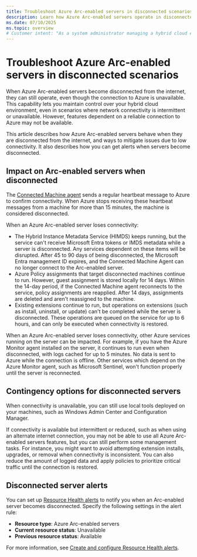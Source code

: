 ```yaml
---
title: Troubleshoot Azure Arc-enabled servers in disconnected scenarios
description: Learn how Azure Arc-enabled servers operate in disconnected scenarios and how to be notified when servers become disconnected.
ms.date: 07/10/2025
ms.topic: overview
# Customer intent: "As a system administrator managing a hybrid cloud environment, I want to understand how Azure Arc-enabled servers works when they are disconnected from the internet, so that I can resolve problems and manage my environment more effectively."
---
```


# Troubleshoot Azure Arc-enabled servers in disconnected scenarios

When Azure Arc-enabled servers become disconnected from the internet, they can still operate, even though the connection to Azure is unavailable. This capability lets you maintain control over your hybrid cloud environment, even in scenarios where network connectivity is intermittent or unavailable. However, features dependent on a reliable connection to Azure may not be available.

This article describes how Azure Arc-enabled servers behave when they are disconnected from the internet, and ways to mitigate issues due to low connectivity. It also describes how you can get alerts when servers become disconnected.

## Impact on Arc-enabled servers when disconnected

The [Connected Machine agent](agent-overview.md) sends a regular heartbeat message to Azure to confirm connectivity. When Azure stops receiving these heartbeat messages from a machine for more than 15 minutes, the machine is considered disconnected.

When an Azure Arc-enabled server loses connectivity:

- The Hybrid Instance Metadata Service (HIMDS) keeps running, but the service can't receive Microsoft Entra tokens or IMDS metadata while a server is disconnected. Any services dependent on these items will be disrupted. After 45 to 90 days of being disconnected, the Microsoft Entra management ID expires, and the Connected Machine Agent can no longer connect to the Arc-enabled server.
- Azure Policy assignments that target disconnected machines continue to run. However, guest assignment is stored locally for 14 days. Within the 14-day period, if the Connected Machine agent reconnects to the service, policy assignments are reapplied. After 14 days, assignments are deleted and aren't reassigned to the machine.
- Existing extensions continue to run, but operations on extensions (such as install, uninstall, or update) can't be completed while the server is disconnected. These operations are queued on the service for up to 6 hours, and can only be executed when connectivity is restored.

When an Azure Arc-enabled server loses connectivity, other Azure services running on the server can be impacted. For example, if you have the Azure Monitor agent installed on the server, it continues to run even when disconnected, with logs cached for up to 5 minutes. No data is sent to Azure while the connection is offline. Other services which depend on the Azure Monitor agent, such as Microsoft Sentinel, won't function properly until the server is reconnected.

## Contingency options for disconnected servers

When connectivity is unavailable, you can still use local tools deployed on your machines, such as Windows Admin Center and Configuration Manager.

If connectivity is available but intermittent or reduced, such as when using an alternate internet connection, you may not be able to use all Azure Arc-enabled servers features, but you can still perform some management tasks. For instance, you might want to avoid attempting extension installs, upgrades, or removal when connectivity is inconsistent. You can also reduce the amount of logged data and apply policies to prioritize critical traffic until the connection is restored.

## Disconnected server alerts

You can set up [Resource Health alerts](/azure/service-health/resource-health-alert-monitor-guide) to notify you when an Arc-enabled server becomes disconnected. Specify the following settings in the alert rule:

- **Resource type**: Azure Arc-enabled servers
- **Current resource status**: Unavailable
- **Previous resource status**: Available

For more information, see [Create and configure Resource Health alerts](/azure/service-health/resource-health-alert-arm-template-guide).

